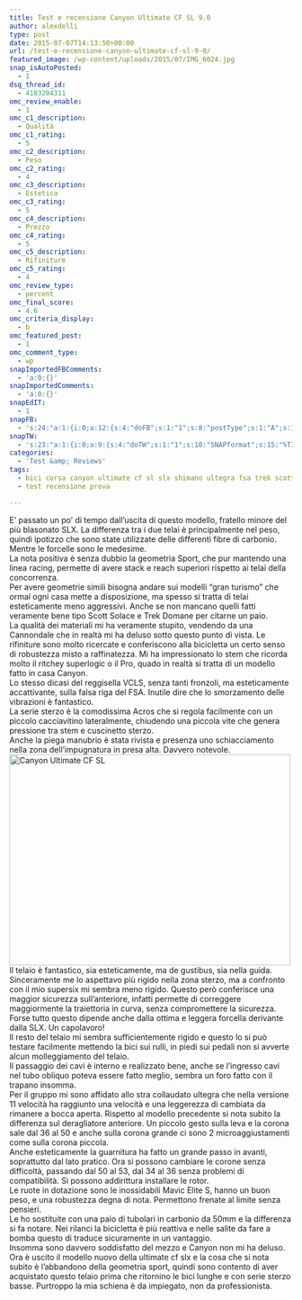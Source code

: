 ```yaml
---
title: Test e recensione Canyon Ultimate CF SL 9.0
author: alexdelli
type: post
date: 2015-07-07T14:13:50+00:00
url: /test-e-recensione-canyon-ultimate-cf-sl-9-0/
featured_image: /wp-content/uploads/2015/07/IMG_6024.jpg
snap_isAutoPosted:
  - 1
dsq_thread_id:
  - 4183204311
omc_review_enable:
  - 1
omc_c1_description:
  - Qualità
omc_c1_rating:
  - 5
omc_c2_description:
  - Peso
omc_c2_rating:
  - 4
omc_c3_description:
  - Estetica
omc_c3_rating:
  - 5
omc_c4_description:
  - Prezzo
omc_c4_rating:
  - 5
omc_c5_description:
  - Rifiniture
omc_c5_rating:
  - 4
omc_review_type:
  - percent
omc_final_score:
  - 4.6
omc_criteria_display:
  - b
omc_featured_post:
  - 1
omc_comment_type:
  - wp
snapImportedFBComments:
  - 'a:0:{}'
snapImportedComments:
  - 'a:0:{}'
snapEdIT:
  - 1
snapFB:
  - 's:24:"a:1:{i:0;a:12:{s:4:"doFB";s:1:"1";s:8:"postType";s:1:"A";s:10:"AttachPost";s:1:"1";s:10:"SNAPformat";s:58:"Nuovo articolo (%TITLE%) è stato pubblicato su %SITENAME%";s:9:"isAutoImg";s:1:"A";s:8:"imgToUse";s:0:"";s:9:"isAutoURL";s:1:"A";s:8:"urlToUse";s:0:"";s:11:"isPrePosted";s:1:"1";s:8:"isPosted";s:1:"1";s:4:"pgID";s:32:"308965559117737_1131316730215945";s:5:"pDate";s:19:"2015-07-07 14:14:05";}}";'
snapTW:
  - 's:23:"a:1:{i:0;a:9:{s:4:"doTW";s:1:"1";s:10:"SNAPformat";s:15:"%TITLE% - %URL%";s:8:"attchImg";s:1:"1";s:9:"isAutoImg";s:1:"A";s:8:"imgToUse";s:0:"";s:11:"isPrePosted";s:1:"1";s:8:"isPosted";s:1:"1";s:4:"pgID";s:18:"618422747090300928";s:5:"pDate";s:19:"2015-07-07 14:14:07";}}";'
categories:
  - 'Test &amp; Reviews'
tags:
  - bici corsa canyon ultimate cf sl slx shimano ultegra fsa trek scott
  - test recensione prova

---
```

<!--CusAdsVi1-->

<div class="gmail_default">
  E&#8217; passato un po&#8217; di tempo dall&#8217;uscita di questo modello, fratello minore del più blasonato SLX. La differenza tra i due telai è principalmente nel peso, quindi ipotizzo che sono state utilizzate delle differenti fibre di carbonio. Mentre le forcelle sono le medesime.
</div>

<div class="gmail_default">
  La nota positiva è senza dubbio la geometria Sport, che pur mantendo una linea racing, permette di avere stack e reach superiori rispetto ai telai della concorrenza.
</div>

<div class="gmail_default">
  Per avere geometrie simili bisogna andare sui modelli &#8220;gran turismo&#8221; che ormai ogni casa mette a disposizione, ma spesso si tratta di telai esteticamente meno aggressivi. Anche se non mancano quelli fatti veramente bene tipo Scott Solace e Trek Domane per citarne un paio.
</div>

<div class="gmail_default">
</div>

<div class="gmail_default">
  La qualità dei materiali mi ha veramente stupito, vendendo da una Cannondale che in realtà mi ha deluso sotto questo punto di vista. Le rifiniture sono molto ricercate e conferiscono alla bicicletta un certo senso di robustezza misto a raffinatezza. Mi ha impressionato lo stem che ricorda molto il ritchey superlogic o il Pro, quado in realtà si tratta di un modello fatto in casa Canyon.
</div>

<div class="gmail_default">
  Lo stesso dicasi del reggisella VCLS, senza tanti fronzoli, ma esteticamente accattivante, sulla falsa riga del FSA. Inutile dire che lo smorzamento delle vibrazioni è fantastico.
</div>

<div class="gmail_default">
</div>

<div class="gmail_default">
  La serie sterzo è la comodissima Acros che si regola facilmente con un piccolo cacciavitino lateralmente, chiudendo una piccola vite che genera pressione tra stem e cuscinetto sterzo.
</div>

<div class="gmail_default">
  Anche la piega manubrio è stata rivista e presenza uno schiacciamento nella zona dell&#8217;impugnatura in presa alta. Davvero notevole.
</div>

<div class="gmail_default">
</div>

<div class="gmail_default">
  <a href="https://i0.wp.com/alexdelli.it/wp-content/uploads/2015/07/IMG_6016.jpg"><img loading="lazy" class="alignleft wp-image-913 " src="https://i0.wp.com/alexdelli.it/wp-content/uploads/2015/07/IMG_6016.jpg?resize=500%2C375" alt="Canyon Ultimate CF SL" width="500" height="375" srcset="https://i0.wp.com/alexdelli.it/wp-content/uploads/2015/07/IMG_6016.jpg?w=3264&ssl=1 3264w, https://i0.wp.com/alexdelli.it/wp-content/uploads/2015/07/IMG_6016.jpg?resize=768%2C576&ssl=1 768w, https://i0.wp.com/alexdelli.it/wp-content/uploads/2015/07/IMG_6016.jpg?resize=1320%2C990&ssl=1 1320w, https://i0.wp.com/alexdelli.it/wp-content/uploads/2015/07/IMG_6016.jpg?resize=590%2C443&ssl=1 590w, https://i0.wp.com/alexdelli.it/wp-content/uploads/2015/07/IMG_6016.jpg?resize=950%2C713&ssl=1 950w, https://i0.wp.com/alexdelli.it/wp-content/uploads/2015/07/IMG_6016.jpg?w=2000&ssl=1 2000w, https://i0.wp.com/alexdelli.it/wp-content/uploads/2015/07/IMG_6016.jpg?w=3000&ssl=1 3000w" sizes="(max-width: 500px) 100vw, 500px" data-recalc-dims="1" /></a>
</div>

<div class="gmail_default">
  Il telaio è fantastico, sia esteticamente, ma de gustibus, sia nella guida. Sinceramente me lo aspettavo più rigido nella zona sterzo, ma a confronto con il mio supersix mi sembra meno rigido. Questo però conferisce una maggior sicurezza sull&#8217;anteriore, infatti permette di correggere maggiormente la traiettoria in curva, senza compromettere la sicurezza. Forse tutto questo dipende anche dalla ottima e leggera forcella derivante dalla SLX. Un capolavoro!
</div>

<div class="gmail_default">
  Il resto del telaio mi sembra sufficientemente rigido e questo lo si può testare facilmente mettendo la bici sui rulli, in piedi sui pedali non si avverte alcun molleggiamento del telaio.
</div>

<div class="gmail_default">
  Il passaggio dei cavi è interno e realizzato bene, anche se l&#8217;ingresso cavi nel tubo obliquo poteva essere fatto meglio, sembra un foro fatto con il trapano insomma.
</div>

<div class="gmail_default">
</div>

<div class="gmail_default">
  Per il gruppo mi sono affidato allo stra collaudato ultegra che nella versione 11 velocità ha raggiunto una velocità e una leggerezza di cambiata da rimanere a bocca aperta. Rispetto al modello precedente si nota subito la differenza sul deragliatore anteriore. Un piccolo gesto sulla leva e la corona sale dal 36 al 50 e anche sulla corona grande ci sono 2 microaggiustamenti come sulla corona piccola.
</div>

<div class="gmail_default">
  Anche esteticamente la guarnitura ha fatto un grande passo in avanti, soprattutto dal lato pratico. Ora si possono cambiare le corone senza difficoltà, passando dal 50 al 53, dal 34 al 36 senza problemi di compatibilità. Si possono addirittura installare le rotor.
</div>

<div class="gmail_default">
</div>

<div class="gmail_default">
  Le ruote in dotazione sono le inossidabili Mavic Elite S, hanno un buon peso, e una robustezza degna di nota. Permettono frenate al limite senza pensieri.
</div>

<div class="gmail_default">
  Le ho sostituite con una paio di tubolari in carbonio da 50mm e la differenza si fa notare. Nei rilanci la bicicletta è più reattiva e nelle salite da fare a bomba questo di traduce sicuramente in un vantaggio.
</div>

<div class="gmail_default">
</div>

<div class="gmail_default">
  Insomma sono davvero soddisfatto del mezzo e Canyon non mi ha deluso. Ora è uscito il modello nuovo della ultimate cf slx e la cosa che si nota subito è l&#8217;abbandono della geometria sport, quindi sono contento di aver acquistato questo telaio prima che ritornino le bici lunghe e con serie sterzo basse. Purtroppo la mia schiena è da impiegato, non da professionista.
</div>

<div style="font-size: 0px; height: 0px; line-height: 0px; margin: 0; padding: 0; clear: both;">
</div>